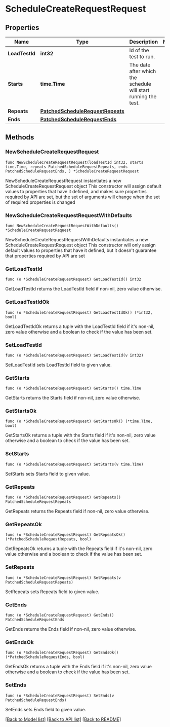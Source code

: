 # ScheduleCreateRequestRequest

## Properties

Name | Type | Description | Notes
------------ | ------------- | ------------- | -------------
**LoadTestId** | **int32** | Id of the test to run. | 
**Starts** | **time.Time** | The date after which the schedule will start running the test. | 
**Repeats** | [**PatchedScheduleRequestRepeats**](PatchedScheduleRequestRepeats.md) |  | 
**Ends** | [**PatchedScheduleRequestEnds**](PatchedScheduleRequestEnds.md) |  | 

## Methods

### NewScheduleCreateRequestRequest

`func NewScheduleCreateRequestRequest(loadTestId int32, starts time.Time, repeats PatchedScheduleRequestRepeats, ends PatchedScheduleRequestEnds, ) *ScheduleCreateRequestRequest`

NewScheduleCreateRequestRequest instantiates a new ScheduleCreateRequestRequest object
This constructor will assign default values to properties that have it defined,
and makes sure properties required by API are set, but the set of arguments
will change when the set of required properties is changed

### NewScheduleCreateRequestRequestWithDefaults

`func NewScheduleCreateRequestRequestWithDefaults() *ScheduleCreateRequestRequest`

NewScheduleCreateRequestRequestWithDefaults instantiates a new ScheduleCreateRequestRequest object
This constructor will only assign default values to properties that have it defined,
but it doesn't guarantee that properties required by API are set

### GetLoadTestId

`func (o *ScheduleCreateRequestRequest) GetLoadTestId() int32`

GetLoadTestId returns the LoadTestId field if non-nil, zero value otherwise.

### GetLoadTestIdOk

`func (o *ScheduleCreateRequestRequest) GetLoadTestIdOk() (*int32, bool)`

GetLoadTestIdOk returns a tuple with the LoadTestId field if it's non-nil, zero value otherwise
and a boolean to check if the value has been set.

### SetLoadTestId

`func (o *ScheduleCreateRequestRequest) SetLoadTestId(v int32)`

SetLoadTestId sets LoadTestId field to given value.


### GetStarts

`func (o *ScheduleCreateRequestRequest) GetStarts() time.Time`

GetStarts returns the Starts field if non-nil, zero value otherwise.

### GetStartsOk

`func (o *ScheduleCreateRequestRequest) GetStartsOk() (*time.Time, bool)`

GetStartsOk returns a tuple with the Starts field if it's non-nil, zero value otherwise
and a boolean to check if the value has been set.

### SetStarts

`func (o *ScheduleCreateRequestRequest) SetStarts(v time.Time)`

SetStarts sets Starts field to given value.


### GetRepeats

`func (o *ScheduleCreateRequestRequest) GetRepeats() PatchedScheduleRequestRepeats`

GetRepeats returns the Repeats field if non-nil, zero value otherwise.

### GetRepeatsOk

`func (o *ScheduleCreateRequestRequest) GetRepeatsOk() (*PatchedScheduleRequestRepeats, bool)`

GetRepeatsOk returns a tuple with the Repeats field if it's non-nil, zero value otherwise
and a boolean to check if the value has been set.

### SetRepeats

`func (o *ScheduleCreateRequestRequest) SetRepeats(v PatchedScheduleRequestRepeats)`

SetRepeats sets Repeats field to given value.


### GetEnds

`func (o *ScheduleCreateRequestRequest) GetEnds() PatchedScheduleRequestEnds`

GetEnds returns the Ends field if non-nil, zero value otherwise.

### GetEndsOk

`func (o *ScheduleCreateRequestRequest) GetEndsOk() (*PatchedScheduleRequestEnds, bool)`

GetEndsOk returns a tuple with the Ends field if it's non-nil, zero value otherwise
and a boolean to check if the value has been set.

### SetEnds

`func (o *ScheduleCreateRequestRequest) SetEnds(v PatchedScheduleRequestEnds)`

SetEnds sets Ends field to given value.



[[Back to Model list]](../README.md#documentation-for-models) [[Back to API list]](../README.md#documentation-for-api-endpoints) [[Back to README]](../README.md)


